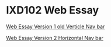 IXD102 Web Essay
=====================

[Web Essay Version 1 old Verticle Nav bar](github.com/KomradeMatt/EssayWebsite/blob/main/webessay1.html)

[Web Essay Version 2 Horizontal Nav bar](github.com/KomradeMatt/EssayWebsite/blob/main/webessay2.html)
